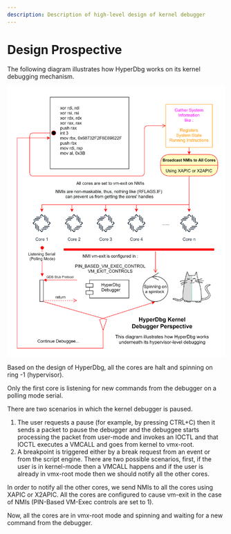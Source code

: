 ```yaml
---
description: Description of high-level design of kernel debugger
---
```


# Design Prospective

The following diagram illustrates how HyperDbg works on its kernel debugging mechanism.

![](../../../.gitbook/assets/debugger-prospective.png)

Based on the design of HyperDbg, all the cores are halt and spinning on ring -1 \(hypervisor\).

Only the first core is listening for new commands from the debugger on a polling mode serial. 

There are two scenarios in which the kernel debugger is paused.

1. The user requests a pause \(for example, by pressing CTRL+C\) then it sends a packet to pause the debugger and the debuggee starts processing the packet from user-mode and invokes an IOCTL and that IOCTL executes a VMCALL and goes from kernel to vmx-root.
2. A breakpoint is triggered either by a break request from an event or from the script engine. There are two possible scenarios, first, if the user is in kernel-mode then a VMCALL happens and if the user is already in vmx-root mode then we should notify all the other cores.

In order to notify all the other cores, we send NMIs to all the cores using XAPIC or X2APIC. All the cores are configured to cause vm-exit in the case of NMIs \(PIN-Based VM-Exec controls are set to 1\).

Now, all the cores are in vmx-root mode and spinning and waiting for a new command from the debugger.


